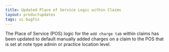 ```yaml
---
title: Updated Place of Service Logic within Claims
layout: productupdates
tags: ui bugfix
---
```

The Place of Service (POS) logic for the `add charge tab` within claims has been updated to default manually added charges on a claim to the POS that is set at note type admin or practice location level.
